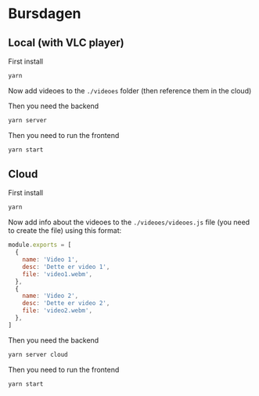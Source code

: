 # Bursdagen

## Local (with VLC player)

First install

```bash
yarn
```

Now add videoes to the `./videoes` folder (then reference them in the cloud)

Then you need the backend

```bash
yarn server
```

Then you need to run the frontend

```bash
yarn start
```

## Cloud

First install

```bash
yarn
```

Now add info about the videoes to the `./videoes/videoes.js` file (you need to create the file) using this format:

```javascript
module.exports = [
  {
    name: 'Video 1',
    desc: 'Dette er video 1',
    file: 'video1.webm',
  },
  {
    name: 'Video 2',
    desc: 'Dette er video 2',
    file: 'video2.webm',
  },
]
```

Then you need the backend

```bash
yarn server cloud
```

Then you need to run the frontend

```bash
yarn start
```
